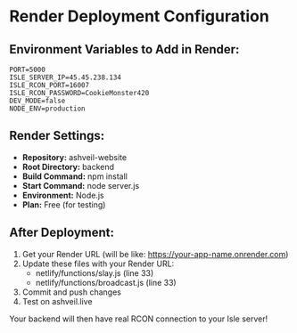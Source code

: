 # Render Deployment Configuration

## Environment Variables to Add in Render:
```
PORT=5000
ISLE_SERVER_IP=45.45.238.134
ISLE_RCON_PORT=16007
ISLE_RCON_PASSWORD=CookieMonster420
DEV_MODE=false
NODE_ENV=production
```

## Render Settings:
- **Repository:** ashveil-website
- **Root Directory:** backend
- **Build Command:** npm install
- **Start Command:** node server.js
- **Environment:** Node.js
- **Plan:** Free (for testing)

## After Deployment:
1. Get your Render URL (will be like: https://your-app-name.onrender.com)
2. Update these files with your Render URL:
   - netlify/functions/slay.js (line 33)
   - netlify/functions/broadcast.js (line 33)
3. Commit and push changes
4. Test on ashveil.live

Your backend will then have real RCON connection to your Isle server!